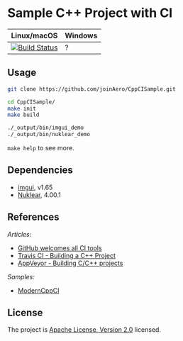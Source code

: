# Sample C++ Project with CI

| Linux/macOS | Windows |
| ----------- | ------- |
| [![Build Status](https://travis-ci.com/joinAero/CppCISample.svg?branch=master)](https://travis-ci.com/joinAero/CppCISample) | ? |

## Usage

```bash
git clone https://github.com/joinAero/CppCISample.git

cd CppCISample/
make init
make build

./_output/bin/imgui_demo
./_output/bin/nuklear_demo
```

`make help` to see more.

## Dependencies

* [imgui](https://github.com/ocornut/imgui), v1.65
* [Nuklear](https://github.com/vurtun/nuklear), 4.00.1

## References

*Articles:*

* [GitHub welcomes all CI tools](https://blog.github.com/2017-11-07-github-welcomes-all-ci-tools/)
* [Travis CI - Building a C++ Project](https://docs.travis-ci.com/user/languages/cpp/)
* [AppVeyor - Building C/C++ projects](https://www.appveyor.com/docs/lang/cpp/)

*Samples:*

* [ModernCppCI](https://github.com/LearningByExample/ModernCppCI)

## License

The project is [Apache License, Version 2.0](/LICENSE) licensed.
